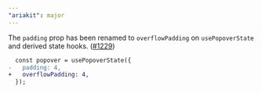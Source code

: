 ```yaml
---
"ariakit": major
---
```


The `padding` prop has been renamed to `overflowPadding` on `usePopoverState` and derived state hooks. ([#1229](https://github.com/ariakit/ariakit/pull/1229))

```diff
  const popover = usePopoverState({
-   padding: 4,
+   overflowPadding: 4,
  });
```
